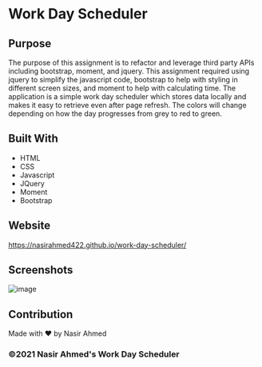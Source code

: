# Work Day Scheduler

## Purpose
The purpose of this assignment is to refactor and leverage third party APIs including bootstrap, moment, and jquery. This assignment required using jquery to simplify the javascript code, bootstrap to help with styling in different screen sizes, and moment to help with calculating time. The application is a simple work day scheduler which stores data locally and makes it easy to retrieve even after page refresh. The colors will change depending on how the day progresses from grey to red to green.

## Built With
* HTML
* CSS
* Javascript
* JQuery
* Moment
* Bootstrap

## Website
https://nasirahmed422.github.io/work-day-scheduler/

## Screenshots

![image](https://user-images.githubusercontent.com/65471245/133004520-3c990cf6-6d48-41ea-95f6-bd9cdef76d25.png)

## Contribution
Made with ❤️ by Nasir Ahmed

### ©️2021 Nasir Ahmed's Work Day Scheduler
